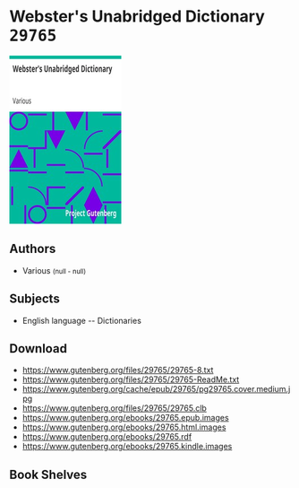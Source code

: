 # Webster's Unabridged Dictionary <kbd>29765</kbd>

![](./cover.medium.jpg "")

## Authors


 - Various <small>(null - null)</small>

## Subjects


 - English language -- Dictionaries

## Download


 - https://www.gutenberg.org/files/29765/29765-8.txt
 - https://www.gutenberg.org/files/29765/29765-ReadMe.txt
 - https://www.gutenberg.org/cache/epub/29765/pg29765.cover.medium.jpg
 - https://www.gutenberg.org/files/29765/29765.clb
 - https://www.gutenberg.org/ebooks/29765.epub.images
 - https://www.gutenberg.org/ebooks/29765.html.images
 - https://www.gutenberg.org/ebooks/29765.rdf
 - https://www.gutenberg.org/ebooks/29765.kindle.images

## Book Shelves


